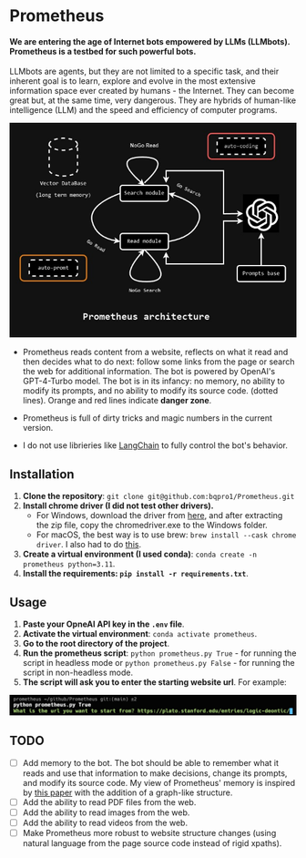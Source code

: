 # **Prometheus**
#### **We are entering the age of Internet bots empowered by LLMs (LLMbots). Prometheus is a testbed for such powerful bots**. 
LLMbots are agents, but they are not limited to a specific task, and their inherent goal is to learn, explore and evolve in the most extensive information space ever created by humans - the Internet. They can become great but, at the same time, very dangerous. They are hybrids of human-like intelligence (LLM) and the speed and efficiency of computer programs.

![image](./media/prometheus_flow.jpg)

- Prometheus reads content from a website, reflects on what it read and then decides what to do next: follow some links from the page or search the web for additional information. The bot is powered by OpenAI's GPT-4-Turbo model.
The bot is in its infancy: no memory, no ability to modify its prompts, and no ability to modify its source code. (dotted lines). Orange and red lines indicate **danger zone**.

- Prometheus is full of dirty tricks and magic numbers in the current version.
- I do not use librieries like [LangChain](https://python.langchain.com/docs/get_started/introduction) to fully control the bot's behavior.
## Installation
1. **Clone the repository**: `git clone git@github.com:bqpro1/Prometheus.git`
2. **Install chrome driver (I did not test other drivers).**
    - For Windows, download the driver from [here](https://googlechromelabs.github.io/chrome-for-testing/), and after extracting the zip file, copy the chromedriver.exe to the Windows folder.
    - For macOS, the best way is to use brew: `brew install --cask chrome driver`. I also had to do [this](https://stackoverflow.com/questions/60362018/macos-catalinav-10-15-3-error-chromedriver-cannot-be-opened-because-the-de).
3. **Create a virtual environment (I used conda)**: `conda create -n prometheus python=3.11`. 
4. **Install the requirements: `pip install -r requirements.txt`**.

## Usage
1. **Paste your OpneAI API key in the `.env` file**.
2. **Activate the virtual environment**: `conda activate prometheus`.
3. **Go to the root directory of the project**.
4. **Run the prometheus script**: `python prometheus.py True` - for running the script in headless mode or `python prometheus.py False` - for running the script in non-headless mode.
5. **The script will ask you to enter the starting website url**. For example:

![image](./media/terminal_screen.jpg)

## TODO
- [ ] Add memory to the bot. The bot should be able to remember what it reads and use that information to make decisions, change its prompts, and modify its source code. My view of Prometheus' memory is inspired by [this paper](https://arxiv.org/abs/2304.03442) with the addition of a graph-like structure.
- [ ] Add the ability to read PDF files from the web.
- [ ] Add the ability to read images from the web.
- [ ] Add the ability to read videos from the web.
- [ ] Make Prometheus more robust to website structure changes (using natural language from the page source code instead of rigid xpaths).
